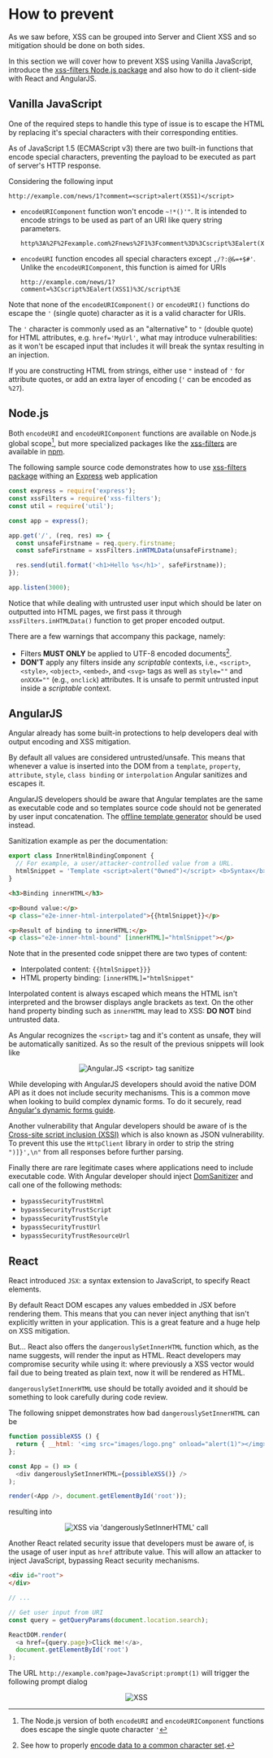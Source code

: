 How to prevent
==============

As we saw before, XSS can be grouped into Server and Client XSS and so
mitigation should be done on both sides.

In this section we will cover how to prevent XSS using Vanilla JavaScript,
introduce the [xss-filters Node.js package][1] and also how to do it client-side
with React and AngularJS.

## Vanilla JavaScript

One of the required steps to handle this type of issue is to escape the HTML by
replacing it's special characters with their corresponding entities.

As of JavaScript 1.5 (ECMAScript v3) there are two built-in functions that
encode special characters, preventing the payload to be executed as part of
server's HTTP response.

Considering the following input

```
http://example.com/news/1?comment=<script>alert(XSS1)</script>
```

* `encodeURIComponent` function won't encode `~!*()'"`. It is intended to encode
  strings to be used as part of an URI like query string parameters.

  ```
  http%3A%2F%2Fexample.com%2Fnews%2F1%3Fcomment%3D%3Cscript%3Ealert(XSS1)%3C%2Fscript%3E
  ```

* `encodeURI`  function encodes all special characters except `,/?:@&=+$#'`.
  Unlike the `encodeURIComponent`, this function is aimed for URIs 

  ```
  http://example.com/news/1?comment=%3Cscript%3Ealert(XSS1)%3C/script%3E
  ```

Note that none of the `encodeURIComponent()` or `encodeURI()` functions do
escape the `'` (single quote) character as it is a valid character for URIs.

The `'` character is commonly used as an "alternative" to `"` (double quote) for
HTML attributes, e.g. `href='MyUrl'`, what may introduce vulnerabilities: as it
won't be escaped input that includes it will break the syntax resulting in an
injection.

If you are constructing HTML from strings, either use `"` instead of `'` for
attribute quotes, or add an extra layer of encoding (`'` can be encoded as `%27`).

## Node.js

Both `encodeURI` and `encodeURIComponent` functions are available on Node.js
global scope[^1], but more specialized packages like the [xss-filters][1] are
available in [npm][2].

The following sample source code demonstrates how to use [xss-filters
package][1] withing an [Express][2] web application

```javascript
const express = require('express');
const xssFilters = require('xss-filters');
const util = require('util');

const app = express();

app.get('/', (req, res) => {
  const unsafeFirstname = req.query.firstname;
  const safeFirstname = xssFilters.inHTMLData(unsafeFirstname);

  res.send(util.format('<h1>Hello %s</h1>', safeFirstname));
});

app.listen(3000);
```

Notice that while dealing with untrusted user input which should be later on
outputted into HTML pages, we first pass it through `xssFilters.inHTMLData()`
function to get proper encoded output.

There are a few warnings that accompany this package, namely:

* Filters **MUST ONLY** be applied to UTF-8 encoded documents[^2].
* **DON'T** apply any filters inside any _scriptable_ contexts, i.e.,
  `<script>`, `<style>`, `<object>`, `<embed>`, and `<svg>` tags as well as
  `style=""` and `onXXX=""` (e.g., `onclick`) attributes. It is unsafe to permit
  untrusted input inside a _scriptable_ context.

## AngularJS

Angular already has some built-in protections to help developers deal with
output encoding and XSS mitigation.

By default all values are considered untrusted/unsafe. This means that whenever
a value is inserted into the DOM from a `template`, `property`, `attribute`,
`style`, `class binding` or `interpolation` Angular sanitizes and escapes it.

AngularJS developers should be aware that Angular templates are the same as
executable code and so templates source code should not be generated by user
input concatenation. The [offline template generator][5] should be used instead.

Sanitization example as per the documentation:

```javascript
export class InnerHtmlBindingComponent {
  // For example, a user/attacker-controlled value from a URL.
  htmlSnippet = 'Template <script>alert("0wned")</script> <b>Syntax</b>';
}
```

```html
<h3>Binding innerHTML</h3>

<p>Bound value:</p>
<p class="e2e-inner-html-interpolated">{{htmlSnippet}}</p>

<p>Result of binding to innerHTML:</p>
<p class="e2e-inner-html-bound" [innerHTML]="htmlSnippet"></p>
```

Note that in the presented code snippet there are two types of content:

* Interpolated content: `{{htmlSnippet}}}`
* HTML property binding: `[innerHTML]="htmlSnippet"`

Interpolated content is always escaped which means the HTML isn't interpreted
and the browser displays angle brackets as text. On the other hand property
binding such as `innerHTML` may lead to XSS: **DO NOT** bind untrusted data.

As Angular recognizes the `<script>` tag and it's content as unsafe, they will
be automatically sanitized. As so the result of the previous snippets will look
like

<div style="text-align: center">
<img alt="Angular.JS &lt;script&gt; tag sanitize" src="images/angular_xss.png" />
</div>

While developing with AngularJS developers should avoid the native DOM API as it
does not include security mechanisms. This is a common move when looking to
build complex dynamic forms. To do it securely, read [Angular's dynamic forms
guide][6].

Another vulnerability that Angular developers should be aware of is the
[Cross-site script inclusion (XSSI)][7] which is also known as JSON
vulnerability. 
To prevent this use the `HttpClient` library in order to strip the string
`")]}',\n"` from all responses before further parsing.

Finally there are rare legitimate cases where applications need to include
executable code. With Angular developer should inject [DomSanitizer][8] and call
one of the following methods:

* `bypassSecurityTrustHtml`
* `bypassSecurityTrustScript`
* `bypassSecurityTrustStyle`
* `bypassSecurityTrustUrl`
* `bypassSecurityTrustResourceUrl` 

## React

React introduced `JSX`: a syntax extension to JavaScript, to specify React
elements.

By default React DOM escapes any values embedded in JSX before rendering them.
This means that you can never inject anything that isn't explicitly written in
your application. This is a great feature and a huge help on XSS mitigation.

But... React also offers the `dangerouslySetInnerHTML` function which, as the
name suggests, will render the input as HTML. React developers may compromise
security while using it: where previously a XSS vector would fail due to being
treated as plain text, now it will be rendered as HTML.

`dangerouslySetInnerHTML` use should be totally avoided and it should be
something to look carefully during code review.

The following snippet demonstrates how bad `dangerouslySetInnerHTML` can be

```javascript
function possibleXSS () {
  return { __html: '<img src="images/logo.png" onload="alert(1)"></img>' };
};

const App = () => (
  <div dangerouslySetInnerHTML={possibleXSS()} />
);

render(<App />, document.getElementById('root'));
```

resulting into

<div style="text-align: center">
<img alt="XSS via 'dangerouslySetInnerHTML' call" src="images/react_xss.png" />
</div>

Another React related security issue that developers must be aware of, is the
usage of user input as `href` attribute value. This will allow an attacker
to inject JavaScript, bypassing React security mechanisms.

```html
<div id="root">
</div>
```

```JavaScript
// ...

// Get user input from URI
const query = getQueryParams(document.location.search);

ReactDOM.render(
  <a href={query.page}>Click me!</a>,
  document.getElementById('root')
);
```

The URL `http://example.com?page=JavaScript:prompt(1)` will trigger the
following prompt dialog

<div style="text-align: center">
<img alt=XSS via 'href' attribute" src="images/react_href.png" />
</div>

[^1]: The Node.js version of both `encodeURI` and `encodeURIComponent` functions does escape the single quote character `'`
[^2]: See how to properly [encode data to a common character set][4].

[1]: https://www.npmjs.com/package/xss-filters
[2]: https://www.npmjs.com/
[3]: https://expressjs.com/
[4]: ../input-validation/data-types/strings.md#encode-data-to-a-common-character-set
[5]: https://angular.io/guide/security#offline-template-compiler
[6]: https://angular.io/guide/dynamic-form
[7]: https://security.googleblog.com/2011/05/website-security-for-webmasters.html
[8]: https://angular.io/api/platform-browser/DomSanitizer